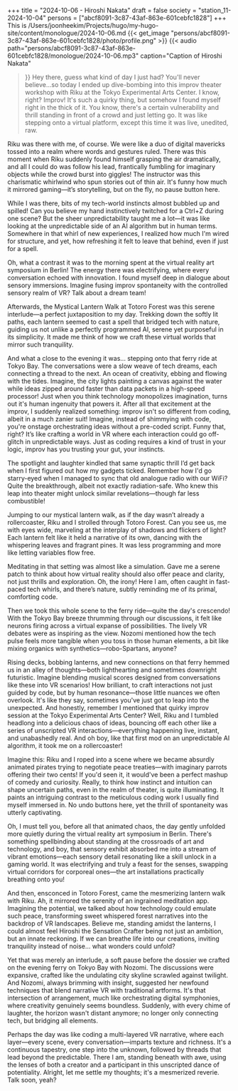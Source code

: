 +++
title = "2024-10-06 - Hiroshi Nakata"
draft = false
society = "station_11-2024-10-04"
persons = ["abcf8091-3c87-43af-863e-601cebfc1828"]
+++
This is /Users/joonheekim/Projects/hugo/my-hugo-site/content/monologue/2024-10-06.md
{{< get_image "persons/abcf8091-3c87-43af-863e-601cebfc1828/photo/profile.png" >}}
{{< audio
    path="persons/abcf8091-3c87-43af-863e-601cebfc1828/monologue/2024-10-06.mp3" 
    caption="Caption of Hiroshi Nakata"
>}}
Hey there, guess what kind of day I just had?
You'll never believe...so today I ended up dive-bombing into this improv theater workshop with Riku at the Tokyo Experimental Arts Center. I know, right? Improv! It's such a quirky thing, but somehow I found myself right in the thick of it. You know, there's a certain vulnerability and thrill standing in front of a crowd and just letting go. It was like stepping onto a virtual platform, except this time it was live, unedited, raw.

Riku was there with me, of course. We were like a duo of digital mavericks tossed into a realm where words and gestures ruled. There was this moment when Riku suddenly found himself grasping the air dramatically, and all I could do was follow his lead, frantically fumbling for imaginary objects while the crowd burst into giggles! The instructor was this charismatic whirlwind who spun stories out of thin air. It's funny how much it mirrored gaming—it’s storytelling, but on the fly, no pause button here.

While I was there, bits of my tech-world instincts almost bubbled up and spilled! Can you believe my hand instinctively twitched for a Ctrl+Z during one scene? But the sheer unpredictability taught me a lot—it was like looking at the unpredictable side of an AI algorithm but in human terms. Somewhere in that whirl of new experiences, I realized how much I'm wired for structure, and yet, how refreshing it felt to leave that behind, even if just for a spell.

Oh, what a contrast it was to the morning spent at the virtual reality art symposium in Berlin! The energy there was electrifying, where every conversation echoed with innovation. I found myself deep in dialogue about sensory immersions. Imagine fusing improv spontaneity with the controlled sensory realm of VR? Talk about a dream team!

Afterwards, the Mystical Lantern Walk at Totoro Forest was this serene interlude—a perfect juxtaposition to my day. Trekking down the softly lit paths, each lantern seemed to cast a spell that bridged tech with nature, guiding us not unlike a perfectly programmed AI, serene yet purposeful in its simplicity. It made me think of how we craft these virtual worlds that mirror such tranquility.

And what a close to the evening it was... stepping onto that ferry ride at Tokyo Bay. The conversations were a slow weave of tech dreams, each connecting a thread to the next. An ocean of creativity, ebbing and flowing with the tides. Imagine, the city lights painting a canvas against the water while ideas zipped around faster than data packets in a high-speed processor! Just when you think technology monopolizes imagination, turns out it's human ingenuity that powers it.
After all that excitement at the improv, I suddenly realized something: improv isn't so different from coding, albeit in a much zanier suit! Imagine, instead of shimmying with code, you're onstage orchestrating ideas without a pre-coded script. Funny that, right? It’s like crafting a world in VR where each interaction could go off-glitch in unpredictable ways. Just as coding requires a kind of trust in your logic, improv has you trusting your gut, your instincts.

The spotlight and laughter kindled that same synaptic thrill I’d get back when I first figured out how my gadgets ticked. Remember how I'd go starry-eyed when I managed to sync that old analogue radio with our WiFi? Quite the breakthrough, albeit not exactly radiation-safe. Who knew this leap into theater might unlock similar revelations—though far less combustible!

Jumping to our mystical lantern walk, as if the day wasn’t already a rollercoaster, Riku and I strolled through Totoro Forest. Can you see us, me with eyes wide, marveling at the interplay of shadows and flickers of light? Each lantern felt like it held a narrative of its own, dancing with the whispering leaves and fragrant pines. It was less programming and more like letting variables flow free.

Meditating in that setting was almost like a simulation. Gave me a serene patch to think about how virtual reality should also offer peace and clarity, not just thrills and exploration. Oh, the irony! Here I am, often caught in fast-paced tech whirls, and there’s nature, subtly reminding me of its primal, comforting code.

Then we took this whole scene to the ferry ride—quite the day's crescendo! With the Tokyo Bay breeze thrumming through our discussions, it felt like neurons firing across a virtual expanse of possibilities. The lively VR debates were as inspiring as the view. Nozomi mentioned how the tech pulse feels more tangible when you toss in those human elements, a bit like mixing organics with synthetics—robo-Spartans, anyone? 

Rising decks, bobbing lanterns, and new connections on that ferry hemmed us in an alley of thoughts—both lighthearting and sometimes downright futuristic. Imagine blending musical scores designed from conversations like these into VR scenarios! How brilliant, to craft interactions not just guided by code, but by human resonance—those little nuances we often overlook.
It's like they say, sometimes you've just got to leap into the unexpected. And honestly, remember I mentioned that quirky improv session at the Tokyo Experimental Arts Center? Well, Riku and I tumbled headlong into a delicious chaos of ideas, bouncing off each other like a series of unscripted VR interactions—everything happening live, instant, and unabashedly real. And oh boy, like that first mod on an unpredictable AI algorithm, it took me on a rollercoaster!

Imagine this: Riku and I roped into a scene where we became absurdly animated pirates trying to negotiate peace treaties—with imaginary parrots offering their two cents! If you'd seen it, it would've been a perfect mashup of comedy and curiosity. Really, to think how instinct and intuition can shape uncertain paths, even in the realm of theater, is quite illuminating. It paints an intriguing contrast to the meticulous coding work I usually find myself immersed in. No undo buttons here, yet the thrill of spontaneity was utterly captivating.

Oh, I must tell you, before all that animated chaos, the day gently unfolded more quietly during the virtual reality art symposium in Berlin. There's something spellbinding about standing at the crossroads of art and technology, and boy, that sensory exhibit absorbed me into a stream of vibrant emotions—each sensory detail resonating like a skill unlock in a gaming world. It was electrifying and truly a feast for the senses, swapping virtual corridors for corporeal ones—the art installations practically breathing onto you!

And then, ensconced in Totoro Forest, came the mesmerizing lantern walk with Riku. Ah, it mirrored the serenity of an ingrained meditation app. Imagining the potential, we talked about how technology could emulate such peace, transforming sweet whispered forest narratives into the backdrop of VR landscapes. Believe me, standing amidst the lanterns, I could almost feel Hiroshi the Sensation Crafter being not just an ambition, but an innate reckoning. If we can breathe life into our creations, inviting tranquility instead of noise... what wonders could unfold?

Yet that was merely an interlude, a soft pause before the dossier we crafted on the evening ferry on Tokyo Bay with Nozomi. The discussions were expansive, crafted like the undulating city skyline scrawled against twilight. And Nozomi, always brimming with insight, suggested her newfound techniques that blend narrative VR with traditional artforms. It's that intersection of arrangement, much like orchestrating digital symphonies, where creativity genuinely seems boundless. Suddenly, with every chime of laughter, the horizon wasn't distant anymore; no longer only connecting tech, but bridging all elements.

Perhaps the day was like coding a multi-layered VR narrative, where each layer—every scene, every conversation—imparts texture and richness. It's a continuous tapestry, one step into the unknown, followed by threads that lead beyond the predictable. There I am, standing beneath with awe, using the lenses of both a creator and a participant in this unscripted dance of potentiality.
Alright, let me settle my thoughts; it's a mesmerized reverie. Talk soon, yeah?
